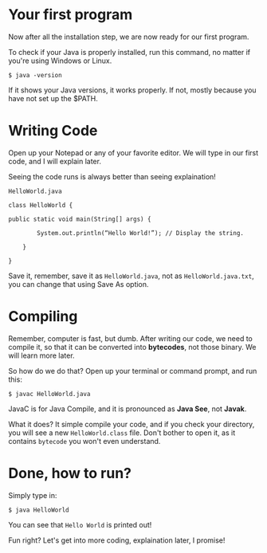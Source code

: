 # Your first program

Now after all the installation step, we are now ready for our first program.

To check if your Java is properly installed, run this command, no matter if you're using Windows or Linux.

	$ java -version

If it shows your Java versions, it works properly. If not, mostly because you have not set up the $PATH.

# Writing Code

Open up your Notepad or any of your favorite editor. We will type in our first code, and I will explain later.

Seeing the code runs is always better than seeing explaination!

`HelloWorld.java`

	class HelloWorld {
	
	public static void main(String[] args) {

			System.out.println(“Hello World!”); // Display the string.

		}

	}

Save it, remember, save it as `HelloWorld.java`, not as `HelloWorld.java.txt`, you can change that using Save As option.

# Compiling

Remember, computer is fast, but dumb. After writing our code, we need to compile it, so that it can be converted into **bytecodes**, not those binary. We will learn more later.

So how do we do that? Open up your terminal or command prompt, and run this:

	$ javac HelloWorld.java

JavaC is for Java Compile, and it is pronounced as **Java See**, not **Javak**.

What it does? It simple compile your code, and if you check your directory, you will see a new `HelloWorld.class` file. Don't bother to open it, as it contains `bytecode` you won't even understand.

# Done, how to run?

Simply type in:

	$ java HelloWorld

You can see that `Hello World` is printed out!

Fun right? Let's get into more coding, explaination later, I promise!
